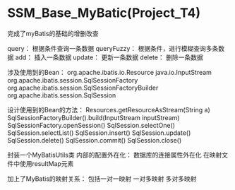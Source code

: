 # SSM_Base_MyBatic(Project_T4)


完成了myBatis的基础的增删改查

query： 根据条件查询一条数据
queryFuzzy： 根据条件，进行模糊查询多条数据
add： 插入一条数据
update： 更新一条数据
delete： 删除一条数据

涉及使用到的Bean：
org.apache.ibatis.io.Resource
java.io.InputStream
org.apache.ibatis.session.SqlSessionFactory
org.apache.ibatis.session.SqlSessionFactoryBuilder
org.apache.ibatis.session.SqlSession

设计使用到的Bean的方法：
Resources.getResourceAsStream(String a)
SqlSessionFactoryBuilder().build(InputStream inputStream)
SqlSessionFactory.openSession()
SqlSession.selectOne()
SqlSession.selectList()
SqlSession.insert()
SqlSession.update()
SqlSession.delete()
SqlSession.commit()
SqlSession.close()

封装一个MyBatisUtils类
内部的配置外在化：
    数据库的连接属性外在化
 在映射文件中使用resultMap元素
 
加上了MyBatis的映射关系：
包括一对一映射
一对多映射
多对多映射
